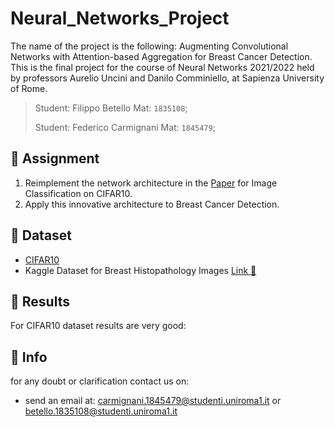 # Neural_Networks_Project 
The name of the project is the following: Augmenting Convolutional Networks with Attention-based Aggregation for Breast Cancer Detection.
This is the final project for the course of Neural Networks 2021/2022 held by professors Aurelio Uncini and Danilo Comminiello, at Sapienza University of Rome.
>Student: Filippo Betello Mat: `1835108`;
>
>Student: Federico Carmignani Mat: `1845479`;

## 📝 Assignment
1.	Reimplement the network architecture in the [Paper](https://arxiv.org/abs/2112.13692) for Image Classification on CIFAR10.
2.  Apply this innovative architecture to Breast Cancer Detection.

## 💾 Dataset
-   [CIFAR10](https://www.cs.toronto.edu/~kriz/cifar.html)
-   Kaggle Dataset for Breast Histopathology Images [Link 🔗](https://www.kaggle.com/datasets/paultimothymooney/breast-histopathology-images)

## 📜 Results
For CIFAR10 dataset results are very good:



## 🙋 Info

for any doubt or clarification contact us on:
-   send an email at: carmignani.1845479@studenti.uniroma1.it or betello.1835108@studenti.uniroma1.it

